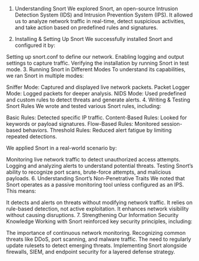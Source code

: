 1. Understanding Snort
We explored Snort, an open-source Intrusion Detection System (IDS) and Intrusion Prevention System (IPS).
It allowed us to analyze network traffic in real-time, detect suspicious activities, and take action based on predefined rules and signatures.

3. Installing & Setting Up Snort
We successfully installed Snort and configured it by:

Setting up snort.conf to define our network.
Enabling logging and output settings to capture traffic.
Verifying the installation by running Snort in test mode.
3. Running Snort in Different Modes
To understand its capabilities, we ran Snort in multiple modes:

Sniffer Mode: Captured and displayed live network packets.
Packet Logger Mode: Logged packets for deeper analysis.
NIDS Mode: Used predefined and custom rules to detect threats and generate alerts.
4. Writing & Testing Snort Rules
We wrote and tested various Snort rules, including:

Basic Rules: Detected specific IP traffic.
Content-Based Rules: Looked for keywords or payload signatures.
Flow-Based Rules: Monitored session-based behaviors.
Threshold Rules: Reduced alert fatigue by limiting repeated detections.

We applied Snort in a real-world scenario by:

Monitoring live network traffic to detect unauthorized access attempts.
Logging and analyzing alerts to understand potential threats.
Testing Snort’s ability to recognize port scans, brute-force attempts, and malicious payloads.
6. Understanding Snort’s Non-Penetrative Traits
We noted that Snort operates as a passive monitoring tool unless configured as an IPS. This means:

It detects and alerts on threats without modifying network traffic.
It relies on rule-based detection, not active exploitation.
It enhances network visibility without causing disruptions.
7. Strengthening Our Information Security Knowledge
Working with Snort reinforced key security principles, including:

The importance of continuous network monitoring.
Recognizing common threats like DDoS, port scanning, and malware traffic.
The need to regularly update rulesets to detect emerging threats.
Implementing Snort alongside firewalls, SIEM, and endpoint security for a layered defense strategy.
